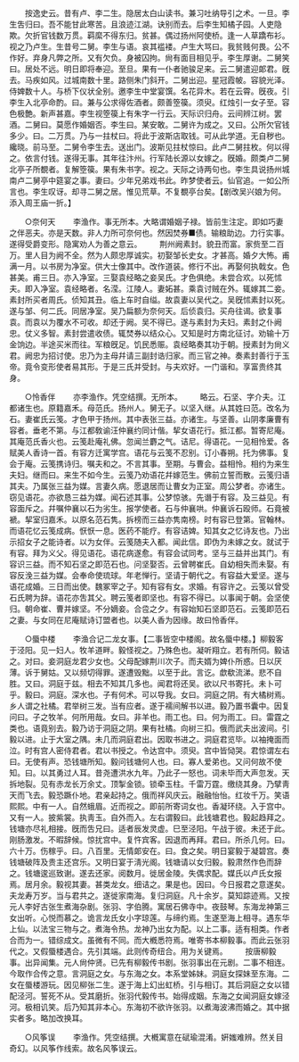 <!-- { "loadSidebar": true } -->
　　按逸史云。昔有卢、李二生。隐居太白山读书。兼习吐纳导引之术。一旦。李生吿归曰。吾不能甘此寒苦。且浪迹江湖。诀别而去。后李生知橘子园。人吏隐欺。欠折官钱数万贯。羁縻不得东归。贫甚。偶过扬州阿使桥。逢一人草蹻布衫。视之乃卢生。生昔号二舅。李生与语。哀其褴褛。卢生大骂曰。我贫贱何畏。公不作好。弃身凡弊之所。又有欠负。身被囚拘。尙有面目相见乎。李生厚谢。二舅笑曰。居处不远。明日即将奉迎。至旦。果有一仆者驰骏足来。云二舅遣迎郞君。旣去。马疾如风。过城南数十里。路侧朱门斜开。二舅出迎。星冠霞帔。容貌光泽。侍婢数十人。与桥下仪状全别。邀李生中堂宴馔。名花异木。若在云霄。旣夜。引李生入北亭命酌。曰。兼与公求得佐酒者。颇善箜篌。须臾。红烛引一女子至。容色极艶。新声甚嘉。李生视箜篌上有朱字一行云。天际识归舟。云间辨江树。罢酒。二舅曰。莫愿作婚姻否。李生曰。某安敢。二舅许为成之。又曰。公所欠官钱多少。曰。二万贯。乃与一拄杖曰。将此于波斯店取钱。可从此学道。无自秽也。纔晓。前马至。二舅令李生去。送出门。波斯见拄杖惊曰。此卢二舅拄枚。何以得之。依言付钱。遂得无事。其年往汴州。行军陆长源以女嫁之。旣婚。颇类卢二舅北亭子所覩者。复解箜篌。果有朱书字。视之。天际之诗两句也。李生具说扬州城南卢二舅亭中筵宴之事。妻曰。少年兄弟戏书此。昨梦使者云。仙官追。一如公所言也。李生叹讶。却寻二舅之居。惟见荒草。不复覩亭台矣。【剧改吴兴娘为何。添入周王庙一折。】 

　　○奈何天 
　　李渔作。事无所本。大略谓婚姻子禄。皆前生注定。即如巧妻之伴恶夫。亦是天数。非人力所可奈何也。然因焚券■债。输粮助边。力行实事。遂得受爵变形。隐寓劝人为善之意云。 
　　荆州阙素封。貌丑而富。家赀至二百万。里人目为阙不全。然为人颇忠厚诚实。初娶邹长史女。才甚高。婚夕大怖。甫满一月。以书房为净室。供大士像其中。改作道装。修行不出。再娶何执戟女。色甚美。甫三日。亦入净室。三娶袁经略之妾吴氏。才色俱绝。未尝合欢。以死怵夫。即入净室。袁经略者。名滢。江陵人。妻妬甚。乘袁讨贼在外。辄嫁其二妾。素封所买者周氏。侦知其丑。临上车时自缢。故袁妻以吴代之。吴旣怵素封以死。遂与邹、何二氏。同居净室。吴乃扁额为奈何天。后侦袁归。买舟往谒。欲复事袁。而袁以为覆水不可收。却还于阙。吴不得已。遂与素封为夫妇。素封之仆阙忠。仗义多智。素封尝遣收债。辄焚券以结众心。又知是时方南北征讨。劝输十万金饷边。半途买米而往。军粮旣足。饥民悉赈。袁经略奏其功于朝。授素封为尙义君。阙忠为招讨使。忠乃为主母幷请三副封诰归家。而三官之神。奏素封善行于玉帝。竟令变形使者易其形。于是三氏并受封。与夫欢好。一门谐和。享富贵终其身。 

　　○怜香伴 
　　亦李渔作。凭空结撰。无所本。 
　　略云。石坚、字介夫。江都诸生也。原籍嘉禾。母范氏。扬州人。舅无子。以坚入继。从其姓曰范。改名为石。妻崔氏云笺。才色甲于扬州。其中表张三益。亦诸生。与坚善。山阴孝廉曹有容者。垂老不第。与江都敎谕汪仲襄约同计偕。挈女语花行。抵江都。暂寄尼庵。其庵范氏香火也。云笺赴庵礼佛。忽闻兰麝之气。诘尼。得语花。一见相怜爱。各赋美人香诗一首。有容方迁寓学宫。语花与云笺不忍别。订小春朔。托为佛事。复会于庵。云笺携诗归。嘱夫和之。不言其事。至期。与曹会。益相怜。相约为来生夫妇。继而曰。来生不如今生。云笺乃劝语花幷嫁范生。佛前立誓而散。云笺归语其夫。乃属张三益为媒。言妻久病。愿退居而让曹女为正室。周公梦者。亦诸生。窃见语花。亦欲恳三益为媒。闻石述其事。公梦惊骇。先谮于有容。及三益见。有容面斥之。幷嘱仲襄以石为劣生。报学使者。石与仲襄哄。仲襄诉石殴师。石竟被褫。挈室归嘉禾。以原名范石隽。拆榜而三益亦隽南榜。时有容已登第。官翰林。而语花忆云笺成病。恹恹一息。医药不能疗。有容诘婢。知其女之忆诗友也。乃出示招女子之能诗者。以为女伴。云笺随夫入都。闻此信。即伪为未嫁之女。就试于有容。拜为义父。得见语花。语花病遂愈。有容会试同考。坚与三益并出其门。有容识三益。而不知石坚之即范石也。问坚娶否。云曾聘崔氏。自幼相失而未娶。有容反浼三益为媒。会奉命使琉球。年老惮行。坚请于朝代之。有容益大爱坚。遂与语花成婚。三日而出使。魏冢宰之子。知有容有女。求婚。有容许之。云笺以曾受石氏聘为辞。语花亦吿其父。聘云笺者即坚也。有容不得已。以事闻于朝。会坚使归。朝命崔、曹并嫁坚。不分嫡妾。合卺之夕。有容始知石坚即范石。云笺即范石之妻。与女同在尼庵赋诗订盟者也。以美人香为因缘。故曰怜香伴。 

　　○蜃中楼 
　　李渔合记二龙女事。【二事皆空中楼阁。故名蜃中楼。】柳毅客于泾阳。见一妇人。牧羊道畔。毅怪视之。乃殊色也。凝听翔立。若有所伺。毅诘之。对曰。妾洞庭龙君少女也。父母配嫁荆川次子。而夫婿为婢仆所惑。日以厌薄。诉于舅姑。又以频切得罪。遂遭毁黜。以至于此。言讫。歔欷流涕。悲不自胜。又曰。洞庭于兹。相去不知其几多也。闻君将还吴。欲以尺书寄托。未卜可乎。毅曰。洞庭。深水也。子有何术。可以导我。女曰。洞庭之阴。有大橘树焉。乡人谓之社橘。君举树三发。当有应者。遂于襦间解书以进。毅乃置书囊中。因复问曰。子之牧羊。何所用哉。女曰。非羊也。雨工也。曰。何为雨工。曰。雷霆之类也。语竟别去。毅乃访于洞庭之阴。果有社橘。向树三扣。俄而武夫出波间。引毅以进。止于大室之隅。未几而洞庭君出。因取书进之。洞庭君览毕。以袖掩面而泣。时有宫人密侍君者。君以书授之。令达宫中。须臾。宫中皆恸哭。君惊谓左右曰。无使有声。恐钱塘所知。毅问钱塘何人也。曰。寡人爱弟也。又问何故不使知。曰。以其勇过人耳。昔尧遭洪水九年。乃此子一怒也。词未毕而大声忽发。天拆地裂。见有赤龙长万余丈。顶掣金锁。锁牵玉柱。千雷万霆。缴绕其身。乃擘靑天而飞去。毅恐蹶仆地。君亲起持之。俄而祥风庆云。融融怡怡。红妆千万。笑语熙熙。中有一人。自然蛾眉。近而视之。即前所寄词女也。香凝环绕。入于宫中。又有一人。披紫裳。执靑玉。自外而入。左右谓毅曰。此钱塘君也。毅起趋拜之。钱塘亦尽礼相接。旣而吿兄曰。适者辰发灵虚。巳至泾阳。午战于彼。未还于此。刚肠激发。不暇辞候。惊扰宫中。复忤宾客。因退而再拜。君曰。所杀几何。曰。六十万。伤稼乎。曰。八百里。无情郞安在。曰。食之矣。明日宴毅于凝碧宫。奏钱塘破阵及贵主还宫乐。又明日宴于淸光阁。钱塘请以女归毅。毅肃然作色而辞之。钱塘逡巡致谢。遂去还家。阅数月。徙居金陵。失偶求配。媒氏以卢氏女报焉。居月余。毅视其妻。甚类龙女。细诘之。果是也。因曰。今日报君之意遂矣。夫龙寿万岁。当与君共之。遂徙家南海。复归洞庭。凡十余岁。莫知踪迹焉。又按元人李好古张生煮海杂剧。张羽、字伯腾。寓居石佛寺中。夜鼓琴。东海龙神第三女出听。心悦而慕之。诡言龙氏女小字琼莲。与缔约焉。生遂至海上相寻。遇东华上仙。以法宝三物与之。煮海令热。龙神乃出女为配。以上二事。适有相类。作者合而为一。错综成文。虽微有不同。而大槪悉符焉。唯寄书本柳毅事。而此云张羽代之。又假蜃楼遇合。先引其端。此则传奇纽合。用为关键焉。 
　　按唐柳毅事。出异闻集。元人尙仲贤。已先有柳毅传书剧。张羽事出在元剧。二事不相连。今取作合传之意。言洞庭之女。与东海之女。本系堂姊妹。洞庭女探妹至东海。二女在蜃楼游玩。因见柳张二生。遂于海上幻出虹桥。引与相订。其后洞庭之女以错配泾河。誓死不从。受其磨折。张羽代毅传书。始得成姻。东海之女闻洞庭女嫁泾河。极相讥笑。后乃知其非本心。东海初不欲许张羽。以煮海波沸而婚之。其中据实者多。略加改换耳。 

　　○风筝误 
　　李渔作。凭空结撰。大槪寓意在碔瑜混淆。姸媸难辨。然关目奇幻。以风筝作线索。故名风筝误云。 
